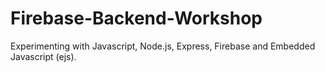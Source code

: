 # Firebase-Backend-Workshop
Experimenting with Javascript, Node.js, Express, Firebase and Embedded Javascript (ejs).
